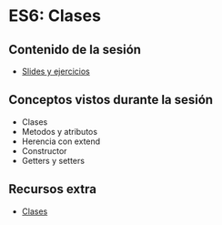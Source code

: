 # ES6: Clases

## Contenido de la sesión

- [Slides y ejercicios](http://slides.com/adalab/deck-2-d1d78024-a9c6-4d18-96f3-080c90ff3ec2)

## Conceptos vistos durante la sesión

- Clases
- Metodos y atributos
- Herencia con extend
- Constructor
- Getters y setters


## Recursos extra

- [Clases](http://exploringjs.com/es6/ch_classes.html)
